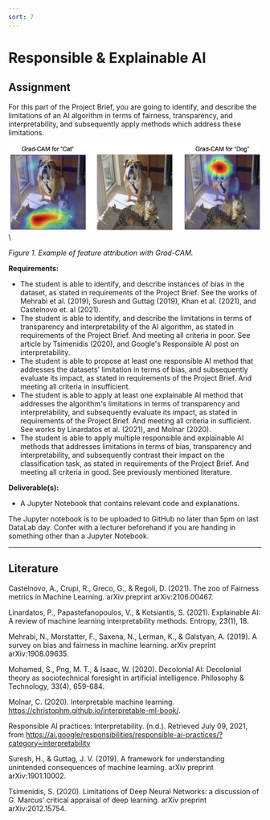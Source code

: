 ```yaml
---
sort: 7
---
```


# __Responsible & Explainable AI__

## __Assignment__

For this part of the Project Brief, you are going to identify, and describe the limitations of an AI algorithm in terms of fairness, transparency, and interpretability, and subsequently apply methods which address these limitations.

<img src="./images/grad_cam.jpg" alt="SQL meme" width="600"/> \

*Figure 1. Example of feature attribution with Grad-CAM.*

__Requirements:__

- The student is able to identify, and describe instances of bias in the dataset, as stated in requirements of the Project Brief. See the works of Mehrabi et al. (2019), Suresh and Guttag (2019), Khan et al. (2021), and Castelnovo et. al (2021).  
- The student is able to identify, and describe the limitations in terms of transparency and interpretability of the AI algorithm, as stated in requirements of the Project Brief. And meeting all criteria in poor. See article by Tsimenidis (2020), and Google's Responsible AI post on interpretability.
- The student is able to propose at least one responsible AI method that addresses the datasets' limitation in terms of bias, and subsequently evaluate its impact, as stated in requirements of the Project Brief. And meeting all criteria in insufficient.
- The student is able to apply at least one explainable AI method that addresses the algorithm's limitations in terms of transparency and interpretability, and subsequently evaluate its impact, as stated in requirements of the Project Brief. And meeting all criteria in sufficient. See works by Linardatos et al. (2021), and Molnar (2020).
- The student is able to apply multiple responsible and explainable AI methods that addresses limitations in terms of bias, transparency and interpretability, and subsequently contrast their impact on the classification task, as stated in requirements of the Project Brief. And meeting all criteria in good. See previously mentioned literature.  

__Deliverable(s):__

- A Jupyter Notebook that contains relevant code and explanations.

The Jupyter notebook is to be uploaded to GitHub no later than 5pm on last DataLab day. Confer with a lecturer beforehand if you are handing in something other than a Jupyter Notebook.

***

## __Literature__

Castelnovo, A., Crupi, R., Greco, G., & Regoli, D. (2021). The zoo of Fairness metrics in Machine Learning. arXiv preprint arXiv:2106.00467.

Linardatos, P., Papastefanopoulos, V., & Kotsiantis, S. (2021). Explainable AI: A review of machine learning interpretability methods. Entropy, 23(1), 18.

Mehrabi, N., Morstatter, F., Saxena, N., Lerman, K., & Galstyan, A. (2019). A survey on bias and fairness in machine learning. arXiv preprint arXiv:1908.09635.

Mohamed, S., Png, M. T., & Isaac, W. (2020). Decolonial AI: Decolonial theory as sociotechnical foresight in artificial intelligence. Philosophy & Technology, 33(4), 659-684.

Molnar, C. (2020). Interpretable machine learning. https://christophm.github.io/interpretable-ml-book/.

Responsible AI practices: Interpretability. (n.d.). Retrieved July 09, 2021, from https://ai.google/responsibilities/responsible-ai-practices/?category=interpretability

Suresh, H., & Guttag, J. V. (2019). A framework for understanding unintended consequences of machine learning. arXiv preprint arXiv:1901.10002.

Tsimenidis, S. (2020). Limitations of Deep Neural Networks: a discussion of G. Marcus' critical appraisal of deep learning. arXiv preprint arXiv:2012.15754.
